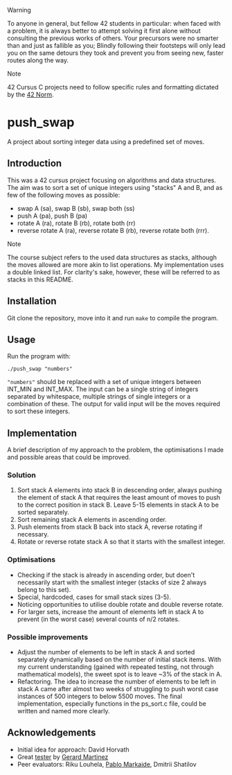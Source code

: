 > [!WARNING]
> To anyone in general, but fellow 42 students in particular: when faced with a problem, it is always better to attempt solving it first alone without consulting the previous works of others. Your precursors were no smarter than and just as fallible as you; Blindly following their footsteps will only lead you on the same detours they took and prevent you from seeing new, faster routes along the way.

> [!NOTE]  
> 42 Cursus C projects need to follow specific rules and formatting dictated by the [42 Norm](https://github.com/42School/norminette/tree/master/pdf).

# push_swap
A project about sorting integer data using a predefined set of moves.

## Introduction
This was a 42 cursus project focusing on algorithms and data structures. The aim was to sort a set of unique integers using "stacks" A and B, and as few of the following moves as possible:
- swap A (sa), swap B (sb), swap both (ss)
- push A (pa), push B (pa)
- rotate A (ra), rotate B (rb), rotate both (rr)
- reverse rotate A (ra), reverse rotate B (rb), reverse rotate both (rrr).

>[!NOTE]
> The course subject refers to the used data structures as stacks, although the moves allowed are more akin to list operations. My implementation uses a double linked list. For clarity's sake, however, these will be referred to as stacks in this README.

## Installation
Git clone the repository, move into it and run `make` to compile the program.

## Usage
Run the program with:

`./push_swap "numbers"`

`"numbers"` should be replaced with a set of unique integers between INT_MIN and INT_MAX. The input can be a single string of integers separated by whitespace, multiple strings of single integers or a combination of these. The output for valid input will be the moves required to sort these integers.

## Implementation
A brief description of my approach to the problem, the optimisations I made and possible areas that could be improved.

### Solution
1. Sort stack A elements into stack B in descending order, always pushing the element of stack A that requires the least amount of moves to push to the correct position in stack B. Leave 5-15 elements in stack A to be sorted separately.
2. Sort remaining stack A elements in ascending order.
3. Push elements from stack B back into stack A, reverse rotating if necessary.
4. Rotate or reverse rotate stack A so that it starts with the smallest integer.

### Optimisations
- Checking if the stack is already in ascending order, but doen't necessarily start with the smallest integer (stacks of size 2 always belong to this set).
-  Special, hardcoded, cases for small stack sizes (3-5).
- Noticing opportunities to utilise double rotate and double reverse rotate.
- For larger sets, increase the amount of elements left in stack A to prevent (in the worst case) several counts of n/2 rotates.

### Possible improvements
- Adjust the number of elements to be left in stack A and sorted separately dynamically based on the number of initial stack items. With my current understanding (gained with repeated testing, not through mathematical models), the sweet spot is to leave ~3% of the stack in A.
- Refactoring. The idea to increase the number of elements to be left in stack A came after almost two weeks of struggling to push worst case instances of 500 integers to below 5500 moves. The final implementation, especially functions in the ps_sort.c file, could be written and named more clearly.

## Acknowledgements
- Initial idea for approach: David Horvath
- Great [tester](https://github.com/gemartin99/Push-Swap-Tester) by [Gerard Martinez](https://github.com/gemartin99)
- Peer evaluators: Riku Louhela, [Pablo Markaide](https://github.com/pmarkaide), Dmitrii Shatilov
